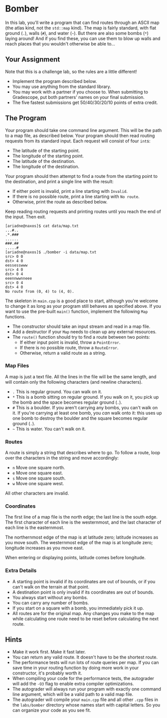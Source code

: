 # Bomber

In this lab,  you'll write a program  that can find routes  through an ASCII map
(the  atlas kind,  not the  `std::map` kind).  The map is fairly  standard, with
flat ground (`.`), walls (`#`), and water (`~`).  But  there are also some bombs
(`*`) laying around!  And if you find these,  you can use them  to blow up walls
and reach places that you wouldn't otherwise be able to...


## Your Assignment

Note that this is a challenge lab, so the rules are a little different!

- Implement the program described below.
- You may use anything from the standard library.
- You may work with a partner  if you choose to.  When submitting to Gradescope,
  put both partners' names on your final submission.
- The five fastest submissions get 50/40/30/20/10 points of extra credit.


## The Program

Your program should take  one command line argument.  This will be the path to a
map file,  as described below.  Your program  should then read  routing requests
from its standard input.  Each request will consist of four `int`s:

- The latitude of the starting point.
- The longitude of the starting point.
- The latitude of the destination.
- The longitude of the destination.

Your program should then attempt to find a route from the starting point to the
destination, and print a single line with the result:

- If either point is invalid, print a line starting with `Invalid`.
- If there is no possible route, print a line starting with `No route`.
- Otherwise, print the route as described below.

Keep reading routing requests and printing routes until you reach the end of the
input.  Then exit.

```
[ariadne@naxos]$ cat data/map.txt
...#..
.*.###
......
###.##
.....#
[ariadne@naxos]$ ./bomber -i data/map.txt
src> 0 0
dst> 4 0
eessesswww
src> 4 0
dst> 0 4
eeennwwnneee
src> 0 4
dst> 4 0
No route from (0, 4) to (4, 0).
```

The skeleton in `main.cpp` is a good place to start,  although you're welcome to
change it as long as your program still behaves as specified above.  If you want
to use the pre-built `main()` function, implement the following `Map` functions.

- The constructor should take an input stream and read in a map file.
- Add a destructor if your `Map` needs to clean up any external resources.
- The `route()` function should try to find a route between two points:
  - If either input point is invalid, throw a `PointError`.
  - If there is no possible route, throw a `RouteError`.
  - Otherwise, return a valid route as a string.


### Map Files

A map is just a text file.  All the lines in the file will be the same length,
and will contain only the following characters (and newline characters).

- `.`  This is regular ground.  You can walk on it.
- `*`  This is a bomb sitting on regular ground.  If you walk on it, you pick up
  the bomb and the space becomes regular ground (`.`).
- `#`  This is a boulder.  If you  aren't carrying any bombs,  you can't walk on
  it. If you're carrying at least one bomb, you _can_ walk onto it: this uses up
  one bomb to destroy the boulder and the square becomes regular ground (`.`).
- `~`  This is water.  You can't walk on it.

### Routes

A route is simply a string  that describes where to go.  To follow a route, loop
over the characters in the string and move accordingly:

- `n`  Move one square north.
- `e`  Move one square east.
- `s`  Move one square south.
- `w`  Move one square west.

All other characters are invalid.

### Coordinates

The first line of a map file is the north edge; the last line is the south edge.
The first character of each line  is the westernmost,  and the last character of
each line is the easternmost.

The northernmost edge of the map is at latitude zero;  latitude increases as you
move  south.  The westernmost  edge of the map  is at longitude zero;  longitude
increases as you move east.

When entering or displaying points, latitude comes before longitude.

### Extra Details

- A starting point is invalid if its coordinates are out of bounds, or if you
  can't walk on the terrain at that point.
- A destination point is only invalid if its coordinates are out of bounds.
- You always start without any bombs.
- You can carry any number of bombs.
- If you start on a square with a bomb, you immediately pick it up.
- All  routes are for the  original map.  Any changes  you make to the map while
  calculating one route need to be reset before calculating the next route.


## Hints

- Make it work first.  Make it fast later.
- You can return any valid route.  It doesn't have to be the shortest route.
- The performance tests will run lots of route queries per map.  If you can save
  time in your  routing function  by doing more work  in your constructor,  it's
  probably worth it.
- When compiling your code for the performance tests, the autograder will add
  the `-O3` flag to enable extra compiler optimizations.
- The autograder will always run your program with exactly one command line
  argument, which will be a valid path to a valid map file.
- The autograder will compile your `main.cpp` file and all other `.cpp` files in
  the `labs/bomber` directory whose names start with capital letters. So you can
  organize your code as you see fit.

